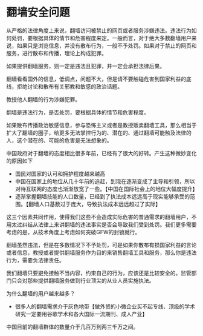 # 翻墙安全问题  


从严格的法律角度上来说，翻墙访问被禁止的网页或者服务涉嫌违法。违法行为如何处罚，要根据具体的情节和危害程度来定。一般而言，对于绝大多数翻墙用户来说，如果只是浏览信息，并没有散布行为，一般不予处罚。如果对于禁止的网页和服务，进行散布和传播，理论上构成犯罪。

如果提供翻墙服务，则一定是违法且犯罪，并一定会承担法律后果。

翻墙看看国外的信息，低调点，问题不大，但是请不要触碰危害到国家利益的底线，拒绝讨论和散布有关邪教和敏感的政治话题。

教授他人翻墙的行为涉嫌犯罪。

翻墙是违法行为，是否处罚，要根据具体的情节和危害程度。

如果散布传播政治敏感信息，参与恐怖主义或者是教授贩卖翻墙工具，那么相当于扩大了翻墙的圈子，给更多无法掌控行为的、潜在的、通过翻墙可能触及法律的人，这个潜在的、可能的危害是无法想象的。

中国政府对于翻墙的态度相比很多年前，已经有了很大的好转。产生这种微妙变化的原因如下
- 国民对国家的认可和拥护程度越来越高
- 中国在国家上的地位从几十年前的追赶，到现在逐渐变成了主导和引领，所以对待互联网的态度也渐渐放宽了一些。【中国在国际社会上的地位大幅度提升】
- 逐渐掌握翻墙技能的人口数量，已经到了执法成本远远高于现实能够承受的范围。【翻墙人口基数过于庞大，导致执法成本远远超过了实际】

这三个因素共同作用，使得我们这些不会造成实际危害的普通需求的翻墙用户，不用太过纠结从法律上来讲翻墙的违法事实是否会导致我们受到处罚。我们更多需要考虑的是，从技术角度上考虑如何突破GFW的封锁就行。

翻墙虽然违法，但是在多数情况下不予处罚，可是如果你散布有损国家利益的言论或者信息，教授或者提供翻墙服务作为目的来销售翻墙工具和服务，那么你是违法行为，需要负法律责任。

我们翻墙只要避免接触不当内容，约束自己的行为，应该还是比较安全的。监管部门只会对那些提供翻墙服务做到行业顶尖的从业人员实施执法。

为什么翻墙的用户越来越多？

- 很多人的翻墙需求介于灰色地带【做外贸的小微企业买不起专线、顶级的学术研究一定要用谷歌学术和各大国际一流期刊、成人产业】

中国目前的翻墙群体的数量介于几百万到两三千万之间。
